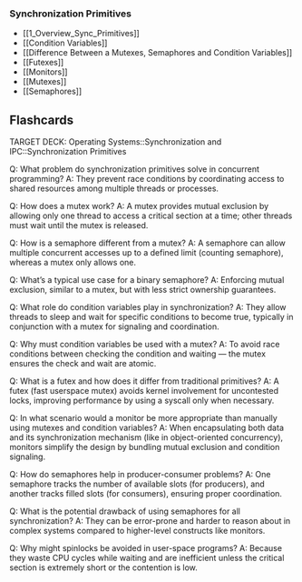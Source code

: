 ### Synchronization Primitives
- [[1_Overview_Sync_Primitives]]
- [[Condition Variables]]
- [[Difference Between a Mutexes, Semaphores and Condition Variables]]
- [[Futexes]]
- [[Monitors]]
- [[Mutexes]]
- [[Semaphores]]


## Flashcards

TARGET DECK: Operating Systems::Synchronization and IPC::Synchronization Primitives

Q: What problem do synchronization primitives solve in concurrent programming?
A: They prevent race conditions by coordinating access to shared resources among multiple threads or processes.
<!--ID: 1748186197872-->

Q: How does a mutex work?
A: A mutex provides mutual exclusion by allowing only one thread to access a critical section at a time; other threads must wait until the mutex is released.
<!--ID: 1748186197876-->

Q: How is a semaphore different from a mutex?
A: A semaphore can allow multiple concurrent accesses up to a defined limit (counting semaphore), whereas a mutex only allows one.
<!--ID: 1748186197879-->

Q: What’s a typical use case for a binary semaphore?
A: Enforcing mutual exclusion, similar to a mutex, but with less strict ownership guarantees.
<!--ID: 1748186197882-->

Q: What role do condition variables play in synchronization?
A: They allow threads to sleep and wait for specific conditions to become true, typically in conjunction with a mutex for signaling and coordination.
<!--ID: 1748186197885-->

Q: Why must condition variables be used with a mutex?
A: To avoid race conditions between checking the condition and waiting — the mutex ensures the check and wait are atomic.
<!--ID: 1748186197888-->

Q: What is a futex and how does it differ from traditional primitives?
A: A futex (fast userspace mutex) avoids kernel involvement for uncontested locks, improving performance by using a syscall only when necessary.
<!--ID: 1748186197891-->

Q: In what scenario would a monitor be more appropriate than manually using mutexes and condition variables?
A: When encapsulating both data and its synchronization mechanism (like in object-oriented concurrency), monitors simplify the design by bundling mutual exclusion and condition signaling.
<!--ID: 1748186197894-->


Q: How do semaphores help in producer-consumer problems?
A: One semaphore tracks the number of available slots (for producers), and another tracks filled slots (for consumers), ensuring proper coordination.
<!--ID: 1748186197897-->

Q: What is the potential drawback of using semaphores for all synchronization?
A: They can be error-prone and harder to reason about in complex systems compared to higher-level constructs like monitors.
<!--ID: 1748186197900-->

Q: Why might spinlocks be avoided in user-space programs?
A: Because they waste CPU cycles while waiting and are inefficient unless the critical section is extremely short or the contention is low.
<!--ID: 1748186197903-->


